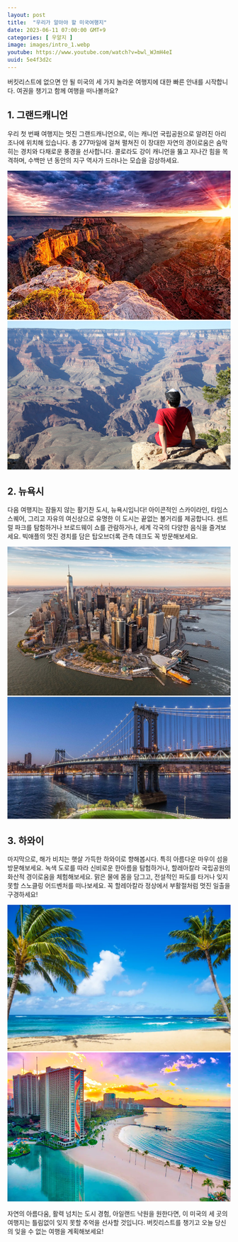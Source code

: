 ```yaml
---
layout: post
title:  "우리가 알아야 할 미국여행지"
date: 2023-06-11 07:00:00 GMT+9
categories: [ 우알지 ]
image: images/intro_1.webp
youtube: https://www.youtube.com/watch?v=bwl_WJmH4eI
uuid: 5e4f3d2c
---
```


버킷리스트에 없으면 안 될 미국의 세 가지 놀라운 여행지에 대한 빠른 안내를 시작합니다. 여권을 챙기고 함께 여행을 떠나볼까요?

## 1. 그랜드캐니언

우리 첫 번째 여행지는 멋진 그랜드캐니언으로, 이는 캐니언 국립공원으로 알려진 아리조나에 위치해 있습니다. 총 277마일에 걸쳐 펼쳐진 이 장대한 자연의 경이로움은 숨막히는 경치와 다채로운 풍경을 선사합니다. 콜로라도 강이 캐니언을 뚫고 지나간 힘을 목격하며, 수백만 년 동안의 지구 역사가 드러나는 모습을 감상하세요.

![1_1](images/1_1.jpg)
![1_2](images/1_2.jpg)

## 2. 뉴욕시

다음 여행지는 잠들지 않는 활기찬 도시, 뉴욕시입니다! 아이콘적인 스카이라인, 타임스 스퀘어, 그리고 자유의 여신상으로 유명한 이 도시는 끝없는 볼거리를 제공합니다. 센트럴 파크를 탐험하거나 브로드웨이 쇼를 관람하거나, 세계 각국의 다양한 음식을 즐겨보세요. 빅애플의 멋진 경치를 담은 탑오브더록 관측 데크도 꼭 방문해보세요.

![2_1](images/2_1.jpg)
![2_2](images/2_2.jpg)

## 3. 하와이

마지막으로, 해가 비치는 햇살 가득한 하와이로 향해봅시다. 특히 아름다운 마우이 섬을 방문해보세요. 녹색 도로를 따라 신비로운 한아름을 탐험하거나, 할레아칼라 국립공원의 화산적 경이로움을 체험해보세요. 맑은 물에 몸을 담그고, 전설적인 파도를 타거나 잊지 못할 스노클링 어드벤처를 떠나보세요. 꼭 할레아칼라 정상에서 부활절처럼 멋진 일출을 구경하세요!

![3_1](images/3_1.webp)
![3_2](images/3_2.png)

자연의 아름다움, 활력 넘치는 도시 경험, 아일랜드 낙원을 원한다면, 이 미국의 세 곳의 여행지는 틀림없이 잊지 못할 추억을 선사할 것입니다. 버킷리스트를 챙기고 오늘 당신의 잊을 수 없는 여행을 계획해보세요!
